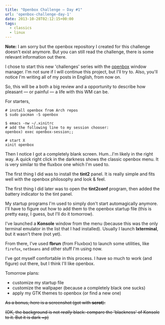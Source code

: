 ```yaml
---
title: "Openbox Challenge – Day #1"
url: 'openbox-challenge-day-1'
date: 2013-10-28T02:12:15+00:00
tags:
  - classics
  - linux
---
```


**Note:** I am sorry but the openbox repository I created for this challenge doesn't exist anymore. But you can still read the challenge, there is some relevant information out there.

I chose to start this new 'challenges' series with the [openbox](http://openbox.org/) window manager. I'm not sure if I will continue this project, but I'll try to. Also, you'll notice I'm writing all of my posts in English, from now on.

So, this will be a both a big review and a opportunity to describe how pleasant &#8212; or painful &#8212; a life with this WM can be.

<!--more-->

For starters,

```shell
# install openbox from Arch repos
$ sudo pacman -S openbox

$ emacs -nw ~/.xinitrc  
# add the following line to my session chooser:
openbox) exec openbox-session;;

# start X  
xinit openbox  
```

Then I notice I got a completely blank screen. Hum...I'm likely in the right way. A quick right click in the darkness shows the classic openbox menu. It is very similar to the fluxbox one which I'm used to.

The first thing I did was to install the **tint2** panel. It is really simple and fits well with the openbox philosophy and look & feel.

The first thing I did later was to open the **tint2conf** program, then added the battery indicator to the tint panel.

My startup programs I'm used to simply don't start automagically anymore. I'll have to figure out how to add them to the openbox startup file (this is pretty easy, I guess, but I'll do it tomorrow).

I've launched a **Konsole** window from the menu (because this was the only terminal emulator in the list that I had installed). Usually I launch **lxterminal**, but it wasn't there (not yet).

From there, I've used **fbrun** (from Fluxbox) to launch some utilities, like `firefox`, `netbeans` and other stuff I'm using now.

I've got myself comfortable in this process. I have so much to work (and figure) out there, but I think I'll like openbox.

Tomorrow plans:

  * customize my startup file
  * customize the wallpaper (because a completely black one sucks)
  * apply my GTK themes to openbox (or find a new one)

~~As a bonus, here is a screenshot (got with **scrot**):~~

~~(OK, the background is not _really_ black: compare the 'blackness' of Konsole to it. But it is dark =p)~~
